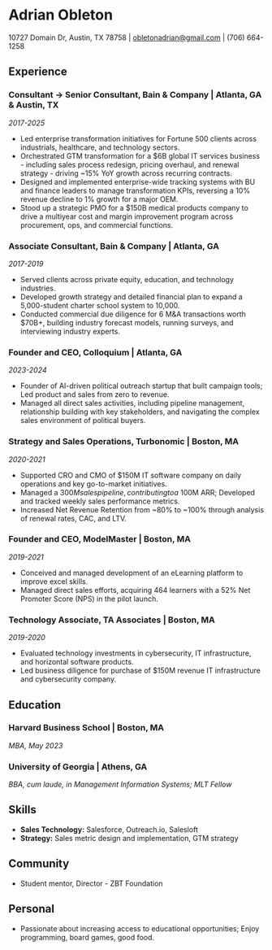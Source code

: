 # Adrian Obleton
10727 Domain Dr, Austin, TX 78758 | obletonadrian@gmail.com | (706) 664-1258

## Experience

### Consultant → Senior Consultant, Bain & Company | Atlanta, GA & Austin, TX
*2017-2025*

* Led enterprise transformation initiatives for Fortune 500 clients across industrials, healthcare, and technology sectors.
* Orchestrated GTM transformation for a $6B global IT services business - including sales process redesign, pricing overhaul, and renewal strategy - driving ~15% YoY growth across recurring contracts.
* Designed and implemented enterprise-wide tracking systems with BU and finance leaders to manage transformation KPIs, reversing a 10% revenue decline to 1% growth for a major OEM.
* Stood up a strategic PMO for a $150B medical products company to drive a multiyear cost and margin improvement program across procurement, ops, and commercial functions.

### Associate Consultant, Bain & Company | Atlanta, GA
*2017-2019*

* Served clients across private equity, education, and technology industries.
* Developed growth strategy and detailed financial plan to expand a 5,000-student charter school system to 10,000.
* Conducted commercial due diligence for 6 M&A transactions worth $70B+, building industry forecast models, running surveys, and interviewing industry experts.

### Founder and CEO, Colloquium | Atlanta, GA
*2023-2024*

* Founder of AI-driven political outreach startup that built campaign tools; Led product and sales from zero to revenue.
* Managed all direct sales activities, including pipeline management, relationship building with key stakeholders, and navigating the complex sales environment of political buyers.

### Strategy and Sales Operations, Turbonomic | Boston, MA
*2020-2021*

* Supported CRO and CMO of $150M IT software company on daily operations and key go-to-market initiatives.
* Managed a $300M sales pipeline, contributing to a ~$100M ARR; Developed and tracked weekly sales performance metrics.
* Increased Net Revenue Retention from ~80% to ~100% through analysis of renewal rates, CAC, and LTV.

### Founder and CEO, ModelMaster | Boston, MA
*2019-2021*

* Conceived and managed development of an eLearning platform to improve excel skills.
* Managed direct sales efforts, acquiring 464 learners with a 52% Net Promoter Score (NPS) in the pilot launch.

### Technology Associate, TA Associates | Boston, MA
*2019-2020*

* Evaluated technology investments in cybersecurity, IT infrastructure, and horizontal software products.
* Led business diligence for purchase of $150M revenue IT infrastructure and cybersecurity company.

## Education

### Harvard Business School | Boston, MA
*MBA, May 2023*

### University of Georgia | Athens, GA
*BBA, cum laude, in Management Information Systems; MLT Fellow*

## Skills

* **Sales Technology:** Salesforce, Outreach.io, Salesloft
* **Strategy:** Sales metric design and implementation, GTM strategy

## Community

* Student mentor, Director - ZBT Foundation

## Personal

* Passionate about increasing access to educational opportunities; Enjoy programming, board games, good food.
